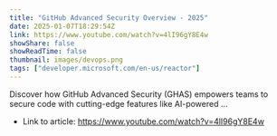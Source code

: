 ```yaml
---
title: "GitHub Advanced Security Overview - 2025"
date: 2025-01-07T18:29:54Z
link: https://www.youtube.com/watch?v=4lI96gY8E4w
showShare: false
showReadTime: false
thumbnail: images/devops.png
tags: ["developer.microsoft.com/en-us/reactor"]
---
```

Discover how GitHub Advanced Security (GHAS) empowers teams to secure code with cutting-edge features like AI-powered ...

- Link to article: https://www.youtube.com/watch?v=4lI96gY8E4w